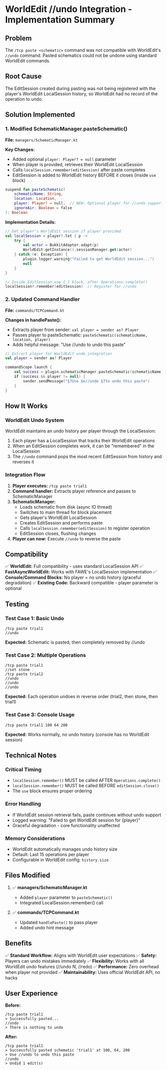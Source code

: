 # WorldEdit //undo Integration - Implementation Summary

## Problem
The `/tcp paste <schematic>` command was not compatible with WorldEdit's `//undo` command. Pasted schematics could not be undone using standard WorldEdit commands.

## Root Cause
The EditSession created during pasting was not being registered with the player's WorldEdit LocalSession history, so WorldEdit had no record of the operation to undo.

## Solution Implemented

### 1. Modified SchematicManager.pasteSchematic()
**File:** `managers/SchematicManager.kt`

**Key Changes:**
- Added optional `player: Player? = null` parameter
- When player is provided, retrieves their WorldEdit LocalSession
- Calls `localSession.remember(editSession)` after paste completes
- EditSession is added to WorldEdit history BEFORE it closes (inside `use` block)

```kotlin
suspend fun pasteSchematic(
    schematicName: String,
    location: Location,
    player: Player? = null,  // NEW: Optional player for //undo support
    ignoreAir: Boolean = false
): Boolean
```

**Implementation Details:**
```kotlin
// Get player's WorldEdit session if player provided
val localSession = player?.let { p ->
    try {
        val actor = BukkitAdapter.adapt(p)
        WorldEdit.getInstance().sessionManager.get(actor)
    } catch (e: Exception) {
        plugin.logger.warning("Failed to get WorldEdit session...")
        null
    }
}

// Inside EditSession.use { } block, after Operations.complete()
localSession?.remember(editSession)  // Register for //undo
```

### 2. Updated Command Handler
**File:** `commands/TCPCommand.kt`

**Changes in handlePaste():**
- Extracts player from sender: `val player = sender as? Player`
- Passes player to pasteSchematic: `pasteSchematic(schematicName, location, player)`
- Adds helpful message: "Use //undo to undo this paste"

```kotlin
// Extract player for WorldEdit undo integration
val player = sender as? Player

commandScope.launch {
    val success = plugin.schematicManager.pasteSchematic(schematicName, location, player)
    if (success && player != null) {
        sender.sendMessage("§7Use §e//undo §7to undo this paste")
    }
}
```

## How It Works

### WorldEdit Undo System
WorldEdit maintains an undo history per player through the LocalSession:
1. Each player has a LocalSession that tracks their WorldEdit operations
2. When an EditSession completes work, it can be "remembered" in the LocalSession
3. The `//undo` command pops the most recent EditSession from history and reverses it

### Integration Flow
1. **Player executes:** `/tcp paste trial1`
2. **Command handler:** Extracts player reference and passes to SchematicManager
3. **SchematicManager:** 
   - Loads schematic from disk (async IO thread)
   - Switches to main thread for block placement
   - Gets player's WorldEdit LocalSession
   - Creates EditSession and performs paste
   - Calls `localSession.remember(editSession)` to register operation
   - EditSession closes, flushing changes
4. **Player can now:** Execute `//undo` to reverse the paste

## Compatibility

✅ **WorldEdit:** Full compatibility - uses standard LocalSession API
✅ **FastAsyncWorldEdit:** Works with FAWE's LocalSession implementation
✅ **Console/Command Blocks:** No player = no undo history (graceful degradation)
✅ **Existing Code:** Backward compatible - player parameter is optional

## Testing

### Test Case 1: Basic Undo
```
/tcp paste trial1
//undo
```
**Expected:** Schematic is pasted, then completely removed by //undo

### Test Case 2: Multiple Operations
```
/tcp paste trial1
//set stone
/tcp paste trial2
//undo
//undo
//undo
```
**Expected:** Each operation undoes in reverse order (trial2, then stone, then trial1)

### Test Case 3: Console Usage
```
/tcp paste trial1 100 64 200
```
**Expected:** Works normally, no undo history (console has no WorldEdit session)

## Technical Notes

### Critical Timing
- `localSession.remember()` MUST be called AFTER `Operations.complete()`
- `localSession.remember()` MUST be called BEFORE `editSession.close()`
- The `use` block ensures proper ordering

### Error Handling
- If WorldEdit session retrieval fails, paste continues without undo support
- Logged warning: "Failed to get WorldEdit session for {player}"
- Graceful degradation - core functionality unaffected

### Memory Considerations
- WorldEdit automatically manages undo history size
- Default: Last 15 operations per player
- Configurable in WorldEdit config: `history.size`

## Files Modified

1. ✅ **managers/SchematicManager.kt**
   - Added `player` parameter to `pasteSchematic()`
   - Integrated LocalSession.remember() call

2. ✅ **commands/TCPCommand.kt**
   - Updated `handlePaste()` to pass player
   - Added undo hint message

## Benefits

✅ **Standard Workflow:** Aligns with WorldEdit user expectations
✅ **Safety:** Players can undo mistakes immediately
✅ **Flexibility:** Works with all WorldEdit undo features (//undo N, //redo)
✅ **Performance:** Zero overhead when player not provided
✅ **Maintainability:** Uses official WorldEdit API, no hacks

## User Experience

**Before:**
```
/tcp paste trial1
> Successfully pasted...
//undo
> There is nothing to undo
```

**After:**
```
/tcp paste trial1
> Successfully pasted schematic 'trial1' at 100, 64, 200
> Use //undo to undo this paste
//undo
> Undid 1 edit(s)
```
